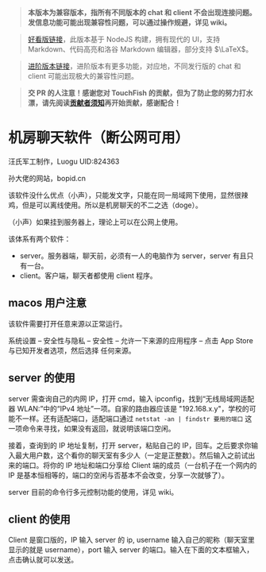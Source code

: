 > **本版本为兼容版本，指所有不同版本的 chat 和 client 不会出现连接问题。发信息功能可能出现兼容性问题，可以通过操作规避，详见 wiki。**

> [好看版链接](https://github.com/pztsdy/touchfish_ui_remake)，此版本基于 NodeJS 构建，拥有现代的 UI，支持 Markdown、代码高亮和洛谷 Markdown 编辑器，部分支持 $\LaTeX$。

> [进阶版本链接](https://github.com/2044-space-elevator/TouchFishPlus)，进阶版本有更多功能，对应地，不同发行版的 chat 和 client 可能出现极大的兼容性问题。

> **交 PR 的人注意！感谢您对 TouchFish 的贡献，但为了防止您的努力打水漂，请先阅读[贡献者须知](https://github.com/2044-space-elevator/TouchFish/blob/main/CONTRIBUTING.md)再开始贡献，感谢配合！**

# 机房聊天软件（断公网可用）

汪氏军工制作，Luogu UID:824363

孙大佬的网站，bopid.cn

该软件没什么优点（小声），只能发文字，只能在同一局域网下使用，显然很辣鸡，但是可以离线使用。所以是机房聊天的不二之选（doge）。

（小声）如果挂到服务器上，理论上可以在公网上使用。

该体系有两个软件：
- server。服务器端，聊天前，必须有一人的电脑作为 server，server 有且只有一台。
- client。客户端，聊天者都使用 client 程序。

## macos 用户注意

该软件需要打开任意来源以正常运行。

系统设置 – 安全性与隐私 – 安全性 – 允许一下来源的应用程序 – 点击 App Store 与已知开发者选项，然后选择 任何来源。

## server 的使用

server 需查询自己的内网 IP，打开 cmd，输入 ipconfig，找到“无线局域网适配器 WLAN:”中的“IPv4 地址”一项。自家的路由器应该是 "192.168.x.y"，学校的可能不一样。还有适配端口，适配端口通过 `netstat -an | findstr 要用的端口` 这一项命令来寻找，如果没有返回，就说明该端口空闲。

接着，查询到的 IP 地址复制，打开 server，粘贴自己的 IP，回车。之后要求你输入最大用户数，这个看你的聊天室有多少人（一定是正整数）。然后输入之前试出来的端口。将你的 IP 地址和端口分享给 Client 端的成员（一台机子在一个网内的 IP 是基本恒相等的，端口的空闲与否基本不会改变，分享一次就够了）。

server 目前的命令行多元控制功能的使用，详见 wiki。

## client 的使用

Client 是窗口版的，IP 输入 server 的 ip, username 输入自己的昵称（聊天室里显示的就是 username），port 输入 server 的端口。输入在下面的文本框输入，点击确认就可以发送。

